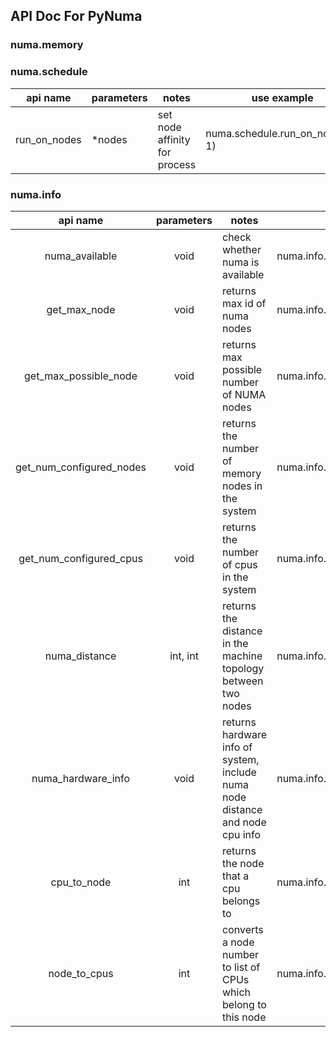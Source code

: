 API Doc For PyNuma
--
### numa.memory

### numa.schedule

| api name      | parameters | notes | use example|
| ----------- | ----------- | ----------- | ----------- |
| run_on_nodes      | *nodes       | set node affinity for process      | numa.schedule.run_on_nodes(0, 1) |



### numa.info
| api name      | parameters | notes | use example|
| :-----------: | :-----------: | ----------- | ----------- |
| numa_available      | void       | check whether numa is available       | numa.info.numa_available() |
| get_max_node      | void       | returns max id of numa nodes      | numa.info.get_max_node() |
| get_max_possible_node      | void       | returns max possible number of NUMA nodes      | numa.info.get_max_possible_node() |
| get_num_configured_nodes      | void       | returns the number of memory nodes in the system       | numa.info.get_num_configured_nodes() |
| get_num_configured_cpus      | void       | returns the number of cpus in the system       | numa.info.get_num_configured_cpus() |
| numa_distance      | int, int       | returns the distance in the machine topology between two nodes       | numa.info.numa_distance(0, 1) |
| numa_hardware_info      | void       | returns hardware info of system, include numa node distance and node cpu info      | numa.info.numa_hardware_info() |
| cpu_to_node      | int       | returns the node that a cpu belongs to       | numa.info.cpu_to_node(0) |
| node_to_cpus      | int       | converts a node number to list of CPUs which belong to this node    | numa.info.node_to_cpus(0) |
